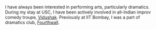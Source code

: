 I have always been interested in performing arts, particularly dramatics. During my stay at USC, I have been actively involved in 
all-Indian improv comedy troupe, [Vidushak](https://www.facebook.com/usc.vidushak). Previously at IIT Bombay, I was a part of 
dramatics club, [Fourthwall](https://www.facebook.com/IITBombay.fourthwall/).
